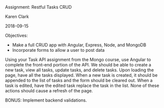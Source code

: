 Assignment: Restful Tasks CRUD

Karen Clark

2018-09-15

Objectives:
* Make a full CRUD app with Angular, Express, Node, and MongoDB
* Incorporate forms to allow a user to post data

Using your Task API assignment from the Mongo course, use Angular to complete the front-end portion of the API. We should be able to create a new task, view all tasks, update tasks, and delete tasks. Upon loading the page, have all the tasks displayed. When a new task is created, it should be appended to the list of tasks and the form should be cleared out. When a task is edited, have the edited task replace the task in the list. None of these actions should cause a refresh of the page. 

BONUS: Implement backend validations.